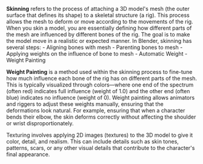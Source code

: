 
**Skinning** refers to the process of attaching a 3D model's mesh (the outer surface that defines its shape) to a skeletal structure (a rig). This process allows the mesh to deform or move according to the movements of the rig. When you skin a model, you are essentially defining how different parts of the mesh are influenced by different bones of the rig. The goal is to make the model move in a realistic or expected manner. In Blender, skinning has several steps:
	- Aligning bones with mesh
	- Parenting bones to mesh
	- Applying weights on the influence of bone to mesh
		- Automatic Weight
		- Weight Painting

**Weight Painting** is a method used within the skinning process to fine-tune how much influence each bone of the rig has on different parts of the mesh. This is typically visualized through colors—where one end of the spectrum (often red) indicates full influence (weight of 1.0) and the other end (often blue) indicates no influence (weight of 0). Weight painting allows animators and riggers to adjust these weights manually, ensuring that the deformations look natural. For example, ensuring that when a character bends their elbow, the skin deforms correctly without affecting the shoulder or wrist disproportionately.

Texturing involves applying 2D images (textures) to the 3D model to give it color, detail, and realism. This can include details such as skin tones, patterns, scars, or any other visual details that contribute to the character's final appearance.